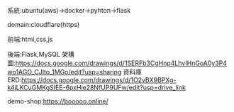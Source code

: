 系統:ubuntu(aws)->docker->pyhton->flask

domain:cloudflare(https)

前端:html,css,js

後端:Flask,MySQL
架構圖:https://docs.google.com/drawings/d/1SERFb3CgHnp4LhvIHnGoA0y3P4wo1AGO_CJIto_1MGo/edit?usp=sharing
資料庫ERD:https://docs.google.com/drawings/d/1O2vBX9BPXg-k4jLKCuGMKgSIEE-6pxHie28NfUP9UFw/edit?usp=drive_link

demo-shop:https://booooo.online/
